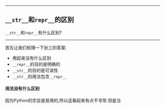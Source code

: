 ***

## `__str__`和`repr__`的区别

`__str__`和`repr__`有什么区别?

***

首先让我们梳理一下张三的答案:

* 用起来没有什么区别
* `__repr__`的目的是明确的
* `__str__`的目的是可读性
* `__str__`的用法包含`__repr__`

#### 用法没有什么区别

因为Python的宗旨是易用的,所以这看起来有点不寻常.但是当